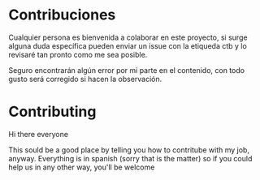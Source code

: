  # Contribuciones

Cualquier persona es bienvenida a colaborar en este proyecto, si surge alguna duda específica pueden enviar un issue con la etiqueda ctb y lo revisaré tan pronto como me sea posible.


Seguro encontrarán algún error por mi parte en el contenido, con todo gusto será corregido si hacen la observación.

# Contributing

Hi there everyone

This sould be a good place by telling you how to contritube with my job, anyway. Everything is in spanish (sorry that is the matter) 
so if you could help us in any other way, you'll be welcome
